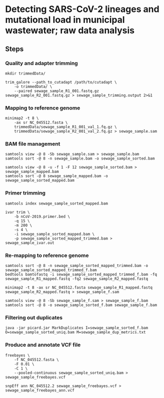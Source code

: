 # Detecting SARS-CoV-2 lineages and mutational load in municipal wastewater; raw data analysis


## Steps


### Quality and adapter trimming

```
mkdir trimmedData/

trim_galore --path_to_cutadapt /path/to/cutadapt \
    -o trimmedData/ \
    --paired sewage_sample_R1_001.fastq.gz sewage_sample_R2_001.fastq.gz > sewage_sample_trimming.output 2>&1
```

### Mapping to reference genome

```
minimap2 -t 8 \
    -ax sr NC_045512.fasta \
    trimmedData/sewage_sample_R1_001_val_1.fq.gz \
    trimmedData/sewage_sample_R2_001_val_2.fq.gz > sewage_sample.sam
```

### BAM file management

```
samtools view -@ 8 -Sb sewage_sample.sam > sewage_sample.bam
samtools sort -@ 8 -n sewage_sample.bam -o sewage_sample_sorted.bam

samtools view -@ 8 -u -f 1 -F 12 sewage_sample_sorted.bam > sewage_sample_mapped.bam
samtools sort -@ 8 sewage_sample_mapped.bam -o sewage_sample_sorted_mapped.bam
```

### Primer trimming

```
samtools index sewage_sample_sorted_mapped.bam

ivar trim \
    -b nCoV-2019.primer.bed \
    -q 15 \
    -m 200 \
    -s 4 \
    -i sewage_sample_sorted_mapped.bam \
    -p sewage_sample_sorted_mapped_trimmed.bam > sewage_sample_ivar.out
```

### Re-mapping to reference genome

```
samtools sort -@ 8 -n sewage_sample_sorted_mapped_trimmed.bam -o sewage_sample_sorted_mapped_trimmed_f.bam
bedtools bamtofastq -i sewage_sample_sorted_mapped_trimmed_f.bam -fq sewage_sample_R1_mapped.fastq -fq2 sewage_sample_R2_mapped.fastq

minimap2 -t 8 -ax sr NC_045512.fasta sewage_sample_R1_mapped.fastq sewage_sample_R2_mapped.fastq > sewage_sample_f.sam

samtools view -@ 8 -Sb sewage_sample_f.sam > sewage_sample_f.bam 
samtools sort -@ 8 -o sewage_sample_sorted_f.bam sewage_sample_f.bam 
```

### Filtering out duplicates

```
java -jar picard.jar MarkDuplicates I=sewage_sample_sorted_f.bam O=sewage_sample_sorted_uniq.bam M=sewage_sample_dup_metrics.txt
```

### Produce and annotate VCF file

```
freebayes \
    -f NC_045512.fasta \
    -F 0.01 \
    -C 1 \
    --pooled-continuous sewage_sample_sorted_uniq.bam > sewage_sample_freebayes.vcf

snpEff ann NC_045512.2 sewage_sample_freebayes.vcf > sewage_sample_freebayes_ann.vcf
```
